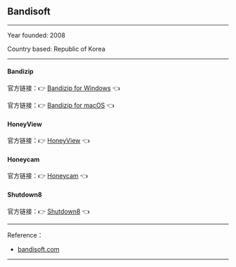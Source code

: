 ## Bandisoft

---

Year founded: 2008

Country based: Republic of Korea

---

#### Bandizip

官方链接：👉 [Bandizip for Windows](
https://www.bandisoft.com/bandizip/
) 👈

官方链接：👉 [Bandizip for macOS](
https://www.bandisoft.com/bandizip.mac/
) 👈

#### HoneyView

官方链接：👉 [HoneyView](
https://www.bandisoft.com/honeyview/
) 👈

#### Honeycam

官方链接：👉 [Honeycam](
https://www.bandisoft.com/honeycam/
) 👈

#### Shutdown8

官方链接：👉 [Shutdown8](
https://www.bandisoft.com/shutdown8/
) 👈





---

Reference：

- [bandisoft.com](bandisoft.com/about/)

---











